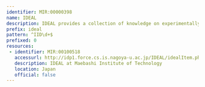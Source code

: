 ```yaml
---
identifier: MIR:00000398
name: IDEAL
description: IDEAL provides a collection of knowledge on experimentally verified intrinsically disordered proteins. It contains manual annotations by curators on intrinsically disordered regions, interaction regions to other molecules, post-translational modification sites, references and structural domain assignments.
prefix: ideal
pattern: ^IID\d+$
prefixed: 0
resources:
 - identifier: MIR:00100518
   accessurl: http://idp1.force.cs.is.nagoya-u.ac.jp/IDEAL/idealItem.php?id=
   description: IDEAL at Maebashi Institute of Technology
   location: Japan
   official: false
---
```

